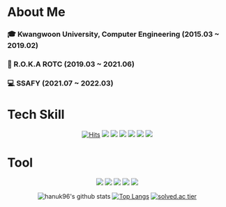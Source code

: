 # About Me
### **🎓 Kwangwoon University, Computer Engineering (2015.03 ~ 2019.02)**<br>
### **🔫 R.O.K.A ROTC (2019.03 ~ 2021.06)**<br>
### **💻 SSAFY (2021.07 ~ 2022.03)**<br>

# Tech Skill

<div align="center">

 
[![Hits](https://hits.seeyoufarm.com/api/count/incr/badge.svg?url=https%3A%2F%2Fgithub.com%2Fhanuk96%2Fhit-counter&count_bg=%2379C83D&title_bg=%23555555&icon=&icon_color=%23E7E7E7&title=hits&edge_flat=false)](https://hits.seeyoufarm.com)
<img src="https://img.shields.io/badge/Java-007396?style=flat-square&logo=Java&logoColor=white"></a>
<img src="https://img.shields.io/badge/SpringBoot-6DB33F?style=flat-square&logo=Spring&logoColor=white"></a>
<img src="https://img.shields.io/badge/Python-3766AB?style=flat-square&logo=Python&logoColor=white"></a>
<img src="https://img.shields.io/badge/JavaScript-F7DF1E?style=flat-square&logo=JavaScript&logoColor=white"></a>
<img src="https://img.shields.io/badge/MySQL-4479A1?style=flat-square&logo=MySQL&logoColor=white"></a>
<img src="https://img.shields.io/badge/Vue.js-4FC08D?style=flat-square&logo=Vue.js&logoColor=white"></a>

</div>

# Tool

<div align="center">
 
<img src="https://img.shields.io/badge/GitHub-181717?style=flat-square&logo=GitHub&logoColor=white"></a>
<img src="https://img.shields.io/badge/Eclipse%20IDE-2C2255?style=flat-square&logo=Eclipse%20IDE&logoColor=white"></a>
<img src="https://img.shields.io/badge/Amazon%20AWS-232F3E?style=flat-square&logo=Amazon%20AWS&logoColor=white"></a>
<img src="https://img.shields.io/badge/Visual%20Studio%20Code-007ACC?style=flat-square&logo=Visual%20Studio%20Code&logoColor=white"></a>
<img src="https://img.shields.io/badge/Notion-000000?style=flat-square&logo=Notion&logoColor=white"></a>
<br>

![hanuk96's github stats](https://github-readme-stats.vercel.app/api?username=hanuk96&show_icons=true&theme=dark)
[![Top Langs](https://github-readme-stats.vercel.app/api/top-langs/?username=hanuk96&layout=compact)](https://github.com/anuraghazra/github-readme-stats)
[![solved.ac tier](http://mazassumnida.wtf/api/v2/generate_badge?boj=gi7182)](https://solved.ac/gi7182)
</div>
